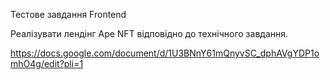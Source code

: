 Тестове завдання Frontend

Реалізувати лендінг Ape NFT відповідно до технічного завдання.

https://docs.google.com/document/d/1U3BNnY61mQnyvSC_dphAVgYDP1omhO4g/edit?pli=1
